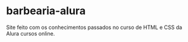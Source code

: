 # barbearia-alura
Site feito com os conhecimentos passados no curso de HTML e CSS da Alura cursos online. 
